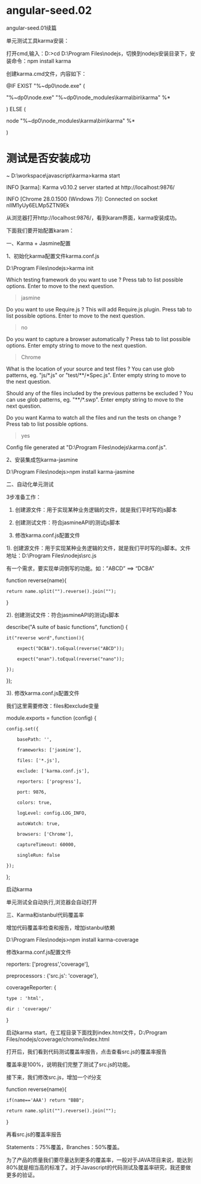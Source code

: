 # angular-seed.02
angular-seed.01续篇


单元测试工具karma安装：

打开cmd,输入：D:\>cd D:\Program Files\nodejs，切换到nodejs安装目录下，安装命令：npm  install karma

创建karma.cmd文件，内容如下：

@IF EXIST "%~dp0\node.exe" (

  "%~dp0\node.exe"  "%~dp0\node_modules\karma\bin\karma" %*
  
) ELSE (

  node  "%~dp0\node_modules\karma\bin\karma" %*
  
)

# 测试是否安装成功

~ D:\workspace\javascript\karma>karma start

INFO [karma]: Karma v0.10.2 server started at http://localhost:9876/

INFO [Chrome 28.0.1500 (Windows 7)]: Connected on socket nIlM1yUy6ELMp5ZTN9Ek

从浏览器打开http://localhost:9876/，看到karam界面，karma安装成功。


下面我们要开始配置karam：

一、Karma + Jasmine配置

1、初始化karma配置文件karma.conf.js

D:\Program Files\nodejs>karma init


Which testing framework do you want to use ?
Press tab to list possible options. Enter to move to the next question.
> jasmine

Do you want to use Require.js ?
This will add Require.js plugin.
Press tab to list possible options. Enter to move to the next question.
> no

Do you want to capture a browser automatically ?
Press tab to list possible options. Enter empty string to move to the next question.
> Chrome
>

What is the location of your source and test files ?
You can use glob patterns, eg. "js/*.js" or "test/**/*Spec.js".
Enter empty string to move to the next question.
>

Should any of the files included by the previous patterns be excluded ?
You can use glob patterns, eg. "**/*.swp".
Enter empty string to move to the next question.
>

Do you want Karma to watch all the files and run the tests on change ?
Press tab to list possible options.
> yes

Config file generated at "D:\Program Files\nodejs\karma.conf.js".

2、安装集成包karma-jasmine

D:\Program Files\nodejs>npm install karma-jasmine

二、自动化单元测试

3步准备工作：

1. 创建源文件：用于实现某种业务逻辑的文件，就是我们平时写的js脚本

2. 创建测试文件：符合jasmineAPI的测试js脚本

3. 修改karma.conf.js配置文件

1). 创建源文件：用于实现某种业务逻辑的文件，就是我们平时写的js脚本。文件地址：D:\Program Files\nodejs\src.js

有一个需求，要实现单词倒写的功能。如：”ABCD” ==> “DCBA”

function reverse(name){

    return name.split("").reverse().join("");
    
}

2). 创建测试文件：符合jasmineAPI的测试js脚本

describe("A suite of basic functions", function() {

    it("reverse word",function(){
    
        expect("DCBA").toEqual(reverse("ABCD"));
        
        expect("onan").toEqual(reverse("nano"));
        
    });
    
});

3). 修改karma.conf.js配置文件

我们这里需要修改：files和exclude变量

module.exports = function (config) {

    config.set({
    
        basePath: '',
        
        frameworks: ['jasmine'],
        
        files: ['*.js'],
        
        exclude: ['karma.conf.js'],
        
        reporters: ['progress'],
        
        port: 9876,
        
        colors: true,
        
        logLevel: config.LOG_INFO,
        
        autoWatch: true,
        
        browsers: ['Chrome'],
        
        captureTimeout: 60000,
        
        singleRun: false
        
    });
    
};

启动karma

单元测试全自动执行,浏览器会自动打开

三、Karma和istanbul代码覆盖率

增加代码覆盖率检查和报告，增加istanbul依赖

D:\Program Files\nodejs>npm install karma-coverage

修改karma.conf.js配置文件

reporters: ['progress','coverage'],

preprocessors : {'src.js': 'coverage'},

coverageReporter: {

    type : 'html',
    
    dir : 'coverage/'
    
}

启动karma start，在工程目录下面找到index.html文件，D:/Program Files/nodejs/coverage/chrome/index.html

打开后，我们看到代码测试覆盖率报告，点击查看src.js的覆盖率报告

覆盖率是100%，说明我们完整了测试了src.js的功能。

接下来，我们修改src.js，增加一个if分支

function reverse(name){

    if(name=='AAA') return "BBB";
    
    return name.split("").reverse().join("");
    
}

再看src.js的覆盖率报告

Statements：75%覆盖，Branches：50%覆盖。

为了产品的质量我们要尽量达到更多的覆盖率，一般对于JAVA项目来说，能达到80%就是相当高的标准了。对于Javascript的代码测试及覆盖率研究，我还要做更多的验证。
